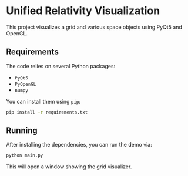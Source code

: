 # Unified Relativity Visualization

This project visualizes a grid and various space objects using PyQt5 and OpenGL.

## Requirements

The code relies on several Python packages:

- `PyQt5`
- `PyOpenGL`
- `numpy`

You can install them using `pip`:

```bash
pip install -r requirements.txt
```

## Running

After installing the dependencies, you can run the demo via:

```bash
python main.py
```

This will open a window showing the grid visualizer.
